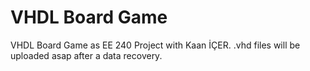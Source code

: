 # VHDL Board Game
VHDL Board Game as EE 240 Project with Kaan İÇER.
.vhd files will be uploaded asap after a data recovery.
